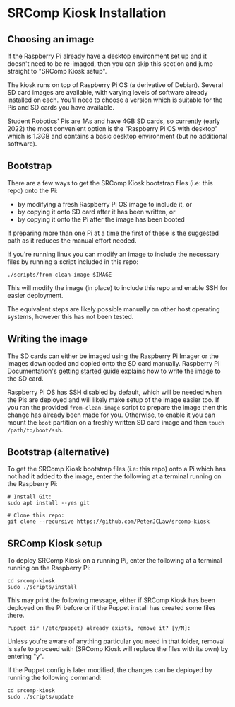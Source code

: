 # SRComp Kiosk Installation

## Choosing an image

If the Raspberry Pi already have a desktop environment set up and it doesn't
need to be re-imaged, then you can skip this section and jump straight to
"SRComp Kiosk setup".

The kiosk runs on top of Raspberry Pi OS (a derivative of Debian). Several SD
card images are available, with varying levels of software already installed on
each. You'll need to choose a version which is suitable for the Pis and SD cards
you have available.

Student Robotics' Pis are 1As and have 4GB SD cards, so currently (early 2022)
the most convenient option is the "Raspberry Pi OS with desktop" which is 1.3GB
and contains a basic desktop environment (but no additional software).

## Bootstrap

There are a few ways to get the SRComp Kiosk bootstrap files (i.e: this repo)
onto the Pi:

* by modifying a fresh Raspberry Pi OS image to include it, or
* by copying it onto SD card after it has been written, or
* by copying it onto the Pi after the image has been booted

If preparing more than one Pi at a time the first of these is the suggested path
as it reduces the manual effort needed.

If you're running linux you can modify an image to include the necessary files
by running a script included in this repo:

``` shell
./scripts/from-clean-image $IMAGE
```

This will modify the image (in place) to include this repo and enable SSH for
easier deployment.

The equivalent steps are likely possible manually on other host operating
systems, however this has not been tested.

## Writing the image

The SD cards can either be imaged using the Raspberry Pi Imager or the images
downloaded and copied onto the SD card manually. Raspberry Pi Documentation's
[getting started guide][getting-started-guide] explains how to write the image
to the SD card.

Raspberry Pi OS has SSH disabled by default, which will be needed when the Pis
are deployed and will likely make setup of the image easier too. If you ran the
provided `from-clean-image` script to prepare the image then this change has
already been made for you. Otherwise, to enable it you can mount the `boot`
partition on a freshly written SD card image and then `touch /path/to/boot/ssh`.

[getting-started-guide]: https://www.raspberrypi.com/documentation/computers/getting-started.html

## Bootstrap (alternative)

To get the SRComp Kiosk bootstrap files (i.e: this repo) onto a Pi which has not
had it added to the image, enter the following at a terminal running on the
Raspberry Pi:

``` shell
# Install Git:
sudo apt install --yes git

# Clone this repo:
git clone --recursive https://github.com/PeterJCLaw/srcomp-kiosk
```

## SRComp Kiosk setup

To deploy SRComp Kiosk on a running Pi, enter the following at a terminal
running on the Raspberry Pi:

``` shell
cd srcomp-kiosk
sudo ./scripts/install
```

This may print the following message, either if SRComp Kiosk has been deployed
on the Pi before or if the Puppet install has created some files there.

``` text
Puppet dir (/etc/puppet) already exists, remove it? [y/N]:
```

Unless you're aware of anything particular you need in that folder, removal is
safe to proceed with (SRComp Kiosk will replace the files with its own) by
entering "y".

If the Puppet config is later modified, the changes can be deployed by running
the following command:

``` shell
cd srcomp-kiosk
sudo ./scripts/update
```

